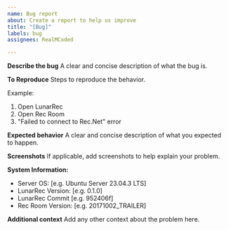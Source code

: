 ```yaml
---
name: Bug report
about: Create a report to help us improve
title: "[Bug]"
labels: bug
assignees: RealMCoded

---
```


**Describe the bug**
A clear and concise description of what the bug is.

**To Reproduce**
Steps to reproduce the behavior.

Example:
1. Open LunarRec
2. Open Rec Room
3. "Failed to connect to Rec.Net" error

**Expected behavior**
A clear and concise description of what you expected to happen.

**Screenshots**
If applicable, add screenshots to help explain your problem.

**System Information:**
 - Server OS: [e.g. Ubuntu Server 23.04.3 LTS]
 - LunarRec Version: [e.g. 0.1.0]
 - LunarRec Commit [e.g. 952406f]
 - Rec Room Version: [e.g. 20171002_TRAILER]

**Additional context**
Add any other context about the problem here.
